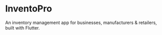 # InventoPro
An inventory management app for businesses, manufacturers &amp; retailers, built with Flutter.
